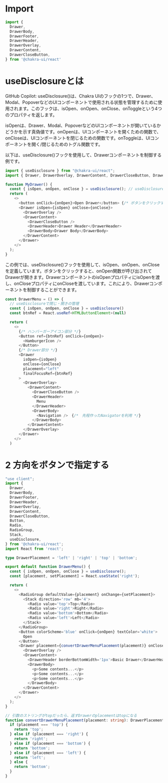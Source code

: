 

# Import
```typescript
import {
  Drawer,
  DrawerBody,
  DrawerFooter,
  DrawerHeader,
  DrawerOverlay,
  DrawerContent,
  DrawerCloseButton,
} from '@chakra-ui/react'
```


# useDisclosureとは
GitHub Copilot: useDisclosure()は、Chakra UIのフックの1つで、Drawer、Modal、PopoverなどのUIコンポーネントで使用される状態を管理するために使用されます。このフックは、isOpen、onOpen、onClose、onToggleという4つのプロパティを返します。

isOpenは、Drawer、Modal、PopoverなどのUIコンポーネントが開いているかどうかを示す真偽値です。onOpenは、UIコンポーネントを開くための関数で、onCloseは、UIコンポーネントを閉じるための関数です。onToggleは、UIコンポーネントを開く/閉じるためのトグル関数です。

以下は、useDisclosure()フックを使用して、Drawerコンポーネントを制御する例です。

```typescript
import { useDisclosure } from "@chakra-ui/react";
import { Drawer, DrawerOverlay, DrawerContent, DrawerCloseButton, DrawerHeader, DrawerBody } from "@chakra-ui/react";

function MyDrawer() {
  const { isOpen, onOpen, onClose } = useDisclosure(); // useDisclosure()フックを使用して、isOpen、onOpen、onCloseを定義
  return (
    <>
      <button onClick={onOpen}>Open Drawer</button> {/* ボタンをクリックするとDrawerを開く */}
      <Drawer isOpen={isOpen} onClose={onClose}>
        <DrawerOverlay />
        <DrawerContent>
          <DrawerCloseButton />
          <DrawerHeader>Drawer Header</DrawerHeader>
          <DrawerBody>Drawer Body</DrawerBody>
        </DrawerContent>
      </Drawer>
    </>
  );
}
```

この例では、useDisclosure()フックを使用して、isOpen、onOpen、onCloseを定義しています。ボタンをクリックすると、onOpen関数が呼び出されてDrawerが開きます。DrawerコンポーネントのisOpenプロパティにisOpenを渡し、onCloseプロパティにonCloseを渡しています。これにより、Drawerコンポーネントを制御することができます。


```typescript
const DrawerMenu = () => {
  // useDisclosureで閉じ・開きの管理
  const { isOpen, onOpen, onClose } = useDisclosure()
  const btnRef = React.useRef<HTMLButtonElement>(null)

  return (
    <>
      {/* ハンバーガーアイコン部分 */}
      <Button ref={btnRef} onClick={onOpen}>
        <HamburgerIcon />
      </Button>
      {/* Drawer部分 */}
      <Drawer
        isOpen={isOpen}
        onClose={onClose}
        placement="left"
        finalFocusRef={btnRef}
      >
        <DrawerOverlay>
          <DrawerContent>
            <DrawerCloseButton />
            <DrawerHeader>
              Menu
            </DrawerHeader>
            <DrawerBody>
              <Navigation />　{/*　先程作ったNavigatorを利用 */}
            </DrawerBody>
          </DrawerContent>
        </DrawerOverlay>
      </Drawer>
    </>
  )
```

# 2 方向をボタンで指定する
```typescript
"use client";
import {
  Drawer,
  DrawerBody,
  DrawerFooter,
  DrawerHeader,
  DrawerOverlay,
  DrawerContent,
  DrawerCloseButton,
  Button,
  Radio,
  RadioGroup,
  Stack,
  useDisclosure,
} from '@chakra-ui/react';
import React from 'react';

type DrawerPlacement = 'left' | 'right' | 'top' | 'bottom';

export default function DrawerMenu() {
  const { isOpen, onOpen, onClose } = useDisclosure();
  const [placement, setPlacement] = React.useState('right');

  return (
    <>
      <RadioGroup defaultValue={placement} onChange={setPlacement}>
        <Stack direction='row' mb='4'>
          <Radio value='top'>Top</Radio>
          <Radio value='right'>Right</Radio>
          <Radio value='bottom'>Bottom</Radio>
          <Radio value='left'>Left</Radio>
        </Stack>
      </RadioGroup>
      <Button colorScheme='blue' onClick={onOpen} textColor='white'>
        Open
      </Button>
      <Drawer placement={convertDrawerMenuPlacement(placement)} onClose={onClose} isOpen={isOpen}>
        <DrawerOverlay />
        <DrawerContent>
          <DrawerHeader borderBottomWidth='1px'>Basic Drawer</DrawerHeader>
          <DrawerBody>
            <p>Some contents...</p>
            <p>Some contents...</p>
            <p>Some contents...</p>
          </DrawerBody>
        </DrawerContent>
      </Drawer>
    </>
  );
}

// 引数のストリングがtopだったら、返すDrawerのplacementはtopになる
function convertDrawerMenuPlacement(placement: string): DrawerPlacement {
  if (placement === 'top') {
    return 'top';
  } else if (placement === 'right') {
    return 'right';
  } else if (placement === 'bottom') {
    return 'bottom';
  } else if (placement === 'left') {
    return 'left';
  } else {
    return 'bottom';
  }
}
```
